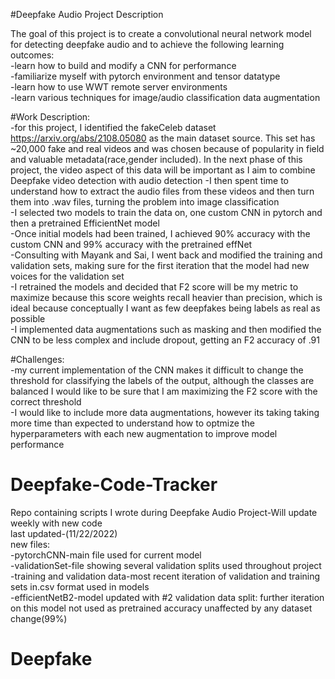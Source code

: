 #Deepfake Audio Project Description

The goal of this project is to create a convolutional neural network model for detecting deepfake audio and to achieve the following learning outcomes:<br />
-learn how to build and modify a CNN for performance <br />
-familiarize myself with pytorch environment and tensor datatype<br />
-learn how to use WWT remote server environments <br />
-learn various techniques for image/audio classification data augmentation<br />

#Work Description:<br />
-for this project, I identified the fakeCeleb dataset https://arxiv.org/abs/2108.05080 as the main dataset source. This set has ~20,000 fake and real videos and was chosen because of popularity in field and valuable metadata(race,gender included). In the next phase of this project, the video aspect of this data will be important as I aim to combine Deepfake video detection with audio detection
-I then spent time to understand how to extract the audio files from these videos and then turn them into .wav files, turning the problem into image classification<br />
-I selected two models to train the data on, one custom CNN in pytorch and then a pretrained EfficientNet model<br />
-Once initial models had been trained, I achieved 90% accuracy with the custom CNN and 99% accuracy with the pretrained effNet <br />
-Consulting with Mayank and Sai, I went back and modified the training and validation sets, making sure for the first iteration that the model had new voices for the validation set<br />
-I retrained the models and decided that F2 score will be my metric to maximize because this score weights recall heavier than precision, which is ideal because conceptually I want as few deepfakes being labels as real as possible <br />
-I implemented data augmentations such as masking and then modified the CNN to be less complex and include dropout, getting an F2 accuracy of .91<br />

#Challenges:<br />
-my current implementation of the CNN makes it difficult to change the threshold for classifying the labels of the output, although the classes are balanced I would like to be sure that I am maximizing the F2 score with the correct threshold <br />
-I would like to include more data augmentations, however its taking taking more time than expected to understand how to optmize the hyperparameters with each new augmentation to improve model performance<br />




# Deepfake-Code-Tracker
Repo containing scripts I wrote during Deepfake Audio Project-Will update weekly with new code <br />
last updated-(11/22/2022)<br />
new files:<br />
-pytorchCNN-main file used for current model<br />
-validationSet-file showing several validation splits used throughout project<br />
-training and validation data-most recent iteration of validation and training sets in.csv format used in models<br />
-efficientNetB2-model updated with #2 validation data split: further iteration on this model not used as pretrained accuracy unaffected by any dataset change(99%)<br />
# Deepfake
